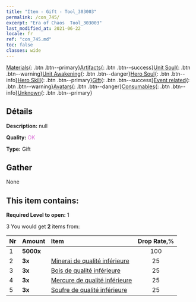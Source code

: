 ```yaml
---
title: "Item - Gift - Tool_303003"
permalink: /con_745/
excerpt: "Era of Chaos  Tool_303003"
last_modified_at: 2021-06-22
locale: fr
ref: "con_745.md"
toc: false
classes: wide
---
```

 [Materials](/ItemsFR/){: .btn .btn--primary}[Artifacts](/ItemsFR/Artifacts/){: .btn .btn--success}[Unit Soul](/ItemsFR/UnitSoul/){: .btn .btn--warning}[Unit Awakening](/ItemsFR/UnitAwakening/){: .btn .btn--danger}[Hero Soul](/ItemsFR/HeroSoul/){: .btn .btn--info}[Hero Skill](/ItemsFR/HeroSkill/){: .btn .btn--primary}[Gift](/ItemsFR/Gift/){: .btn .btn--success}[Event related](/ItemsFR/Events/){: .btn .btn--warning}[Avatars](/ItemsFR/Avatars/){: .btn .btn--danger}[Consumables](/ItemsFR/Consumables/){: .btn .btn--info}[Unknown](/ItemsFR/Unknown/){: .btn .btn--primary}

## Détails
 **Description:** null

 **Quality:** <span style="color: #DA70D6">OK</span>

 **Type:** Gift

## Gather

  None

## This item contains:

 **Required Level to open:** 1

 3 You would get **2** items  from:

  | Nr | Amount |     Item    | Drop Rate,% |
  |:---|:-------|:------------|:---------:|
  | 1 |  **5000x** | <i class="fas fa-coins"/> | 100 | 
  | 2 |  **3x** | [Minerai de qualité inférieure](/ItemsFR/mat_1/) | 25 | 
  | 3 |  **3x** | [Bois de qualité inférieure](/ItemsFR/mat_1/) | 25 | 
  | 4 |  **3x** | [Mercure de qualité inférieure](/ItemsFR/mat_2/) | 25 | 
  | 5 |  **3x** | [Soufre de qualité inférieure](/ItemsFR/mat_3/) | 25 | 
